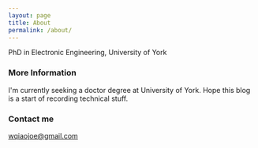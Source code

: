 ```yaml
---
layout: page
title: About
permalink: /about/
---
```


PhD in Electronic Engineering, University of York

### More Information

I'm currently seeking a doctor degree at University of York. Hope this blog is a start of recording technical stuff. 

### Contact me

[wqiaojoe@gmail.com](mailto:wqiaojoe@gmail.com)
